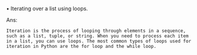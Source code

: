 • Iterating over a list using loops. 

Ans:
    
    Iteration is the process of looping through elements in a sequence, such as a list, tuple, or string. When you need to process each item in a list, you can use loops. The most common types of loops used for iteration in Python are the for loop and the while loop.